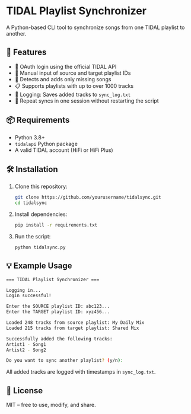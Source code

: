 # TIDAL Playlist Synchronizer

A Python-based CLI tool to synchronize songs from one TIDAL playlist to another.  

## 🚀 Features

- 🔐 OAuth login using the official TIDAL API
- 🎵 Manual input of source and target playlist IDs
- 🔁 Detects and adds only missing songs
- 📋 Supports playlists with up to over 1000 tracks
- 🧾 Logging: Saves added tracks to `sync_log.txt`
- 🔄 Repeat syncs in one session without restarting the script

## 📦 Requirements

- Python 3.8+
- `tidalapi` Python package
- A valid TIDAL account (HiFi or HiFi Plus)

## 🛠 Installation

1. Clone this repository:
    ```bash
    git clone https://github.com/yourusername/tidalsync.git
    cd tidalsync
    ```

2. Install dependencies:
    ```bash
    pip install -r requirements.txt
    ```

3. Run the script:
    ```bash
    python tidalsync.py
    ```

## 💡 Example Usage

```bash
=== TIDAL Playlist Synchronizer ===

Logging in...
Login successful!

Enter the SOURCE playlist ID: abc123...
Enter the TARGET playlist ID: xyz456...

Loaded 248 tracks from source playlist: My Daily Mix
Loaded 215 tracks from target playlist: Shared Mix

Successfully added the following tracks:
Artist1 - Song1
Artist2 - Song2

Do you want to sync another playlist? (y/n):
```

All added tracks are logged with timestamps in `sync_log.txt`.

## 📝 License

MIT – free to use, modify, and share.
